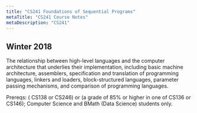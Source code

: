 ```yaml
---
title: "CS241 Foundations of Sequential Programs"
metaTitle: "CS241 Course Notes"
metaDescription: "CS241"
---
```

 Winter 2018
---
The relationship between high-level languages and the computer architecture that underlies their implementation, including basic machine architecture, assemblers, specification and translation of programming languages, linkers and loaders, block-structured languages, parameter passing mechanisms, and comparison of programming languages.

Prereqs: ( CS138 or CS246) or (a grade of 85% or higher in one of CS136 or CS146); Computer Science and BMath (Data Science) students only.